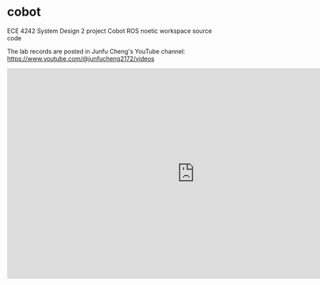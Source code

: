 # cobot
ECE 4242 System Design 2 project Cobot ROS noetic workspace source code

The lab records are posted in Junfu Cheng's YouTube channel:
https://www.youtube.com/@junfucheng2172/videos

<iframe width="876" height="493" src="https://www.youtube.com/embed/X1LVDeW8v2g" title="[Florida Tech] Cobot Chess Player" frameborder="0" allow="accelerometer; autoplay; clipboard-write; encrypted-media; gyroscope; picture-in-picture; web-share" allowfullscreen></iframe>
